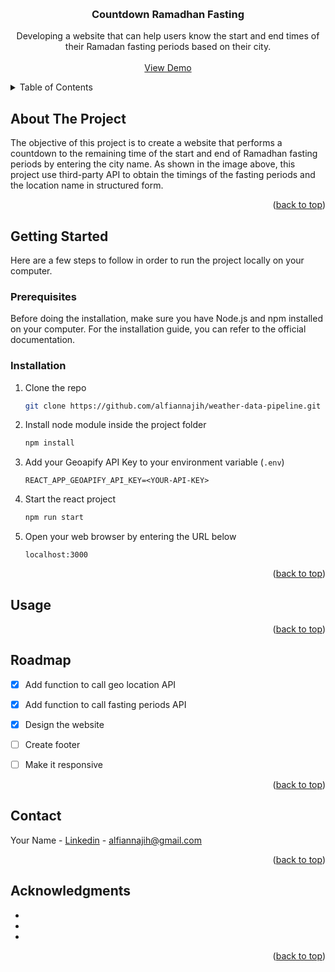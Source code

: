 <!-- Improved compatibility of back to top link: See: https://github.com/othneildrew/Best-README-Template/pull/73 -->
<a name="readme-top"></a>


<!-- PROJECT LOGO -->
<br />
<div align="center">
<h3 align="center">Countdown Ramadhan Fasting</h3>
  <p align="center">
    Developing a website that can help users know the start and end times of their Ramadan fasting periods based on their city.
    <br />
    <br />
    <a href="https://countdown-ramadhan-fasting.netlify.app/">View Demo</a>
  </p>
</div>


<!-- TABLE OF CONTENTS -->
<details>
  <summary>Table of Contents</summary>
  <ol>
    <li>
      <a href="#about-the-project">About The Project</a>
    </li>
    <li>
      <a href="#getting-started">Getting Started</a>
      <ul>
        <li><a href="#prerequisites">Prerequisites</a></li>
        <li><a href="#installation">Installation</a></li>
      </ul>
    </li>
    <li><a href="#usage">Usage</a></li>
    <li><a href="#roadmap">Roadmap</a></li>
    <li><a href="#contact">Contact</a></li>
    <li><a href="#acknowledgments">Acknowledgments</a></li>
  </ol>
</details>



<!-- ABOUT THE PROJECT -->
## About The Project

<!--[![Product Name Screen Shot][product-screenshot]](https://example.com) -->

The objective of this project is to create a website that performs a countdown to the remaining time of the start and end of Ramadhan fasting periods by entering the city name. As shown in the image above, this project use third-party API to obtain the timings of the fasting periods and the location name in structured form.

<p align="right">(<a href="#readme-top">back to top</a>)</p>



<!--
<!-- GETTING STARTED -->
## Getting Started

Here are a few steps to follow in order to run the project locally on your computer.

### Prerequisites

Before doing the installation, make sure you have Node.js and npm installed on your computer. For the installation guide, you can refer to the  official documentation.

### Installation

1. Clone the repo
   ```sh
   git clone https://github.com/alfiannajih/weather-data-pipeline.git
   ```
2. Install node module inside the project folder
   ```sh
   npm install
   ```
3. Add your Geoapify API Key to your environment variable (`.env`)
   ```
   REACT_APP_GEOAPIFY_API_KEY=<YOUR-API-KEY>
   ```
4. Start the react project
   ```sh
   npm run start
   ```
5. Open your web browser by entering the URL below
   ```
   localhost:3000
   ```

<p align="right">(<a href="#readme-top">back to top</a>)</p>



<!-- USAGE EXAMPLES -->
## Usage

<p align="right">(<a href="#readme-top">back to top</a>)</p>



<!-- ROADMAP -->
## Roadmap

- [x] Add function to call geo location API
- [x] Add function to call fasting periods API
- [x] Design the website
- [ ] Create footer
- [ ] Make it responsive 


<p align="right">(<a href="#readme-top">back to top</a>)</p>


<!-- CONTACT -->
## Contact

Your Name - [Linkedin](https://www.linkedin.com/in/bahrul-alfian-najih/) - alfiannajih@gmail.com

<p align="right">(<a href="#readme-top">back to top</a>)</p>



<!-- ACKNOWLEDGMENTS -->
## Acknowledgments

* []()
* []()
* []()

<p align="right">(<a href="#readme-top">back to top</a>)</p>